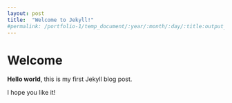 ```yaml
---
layout: post
title:  "Welcome to Jekyll!"
#permalink: /portfolio-1/temp_document/:year/:month/:day/:title:output_ext
---
```


# Welcome

**Hello world**, this is my first Jekyll blog post.

I hope you like it!